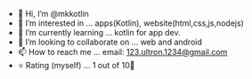 - 👋 Hi, I’m @mkkotlin
- 👀 I’m interested in ...  apps(Kotlin), website(html,css,js,nodejs)
- 🌱 I’m currently learning ... kotlin for app dev.
- 💞️ I’m looking to collaborate on ... web and android
- 📫 How to reach me ...  email: 123.ultron.1234@gmail.com
- ⭐ Rating (myself) ... 1 out of 10🤪
<!---
mkkotlin/mkkotlin is a ✨ special ✨ repository because its `README.md` (this file) appears on your GitHub profile.
You can click the Preview link to take a look at your changes.
--->
